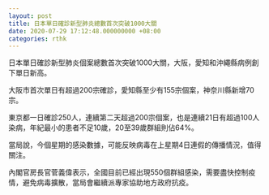 ```yaml
---
layout: post
title: 日本單日確診新型肺炎總數首次突破1000大關
date: 2020-07-29 17:12:48.000000000 +08:00
categories: rthk
---
```


日本單日確診新型肺炎個案總數首次突破1000大關，大阪，愛知和沖繩縣病例創下單日新高。

大阪市首次單日有超過200宗確診，愛知縣至少有155宗個案，神奈川縣新增70宗。

東京都一日確診250人，連續第二天超過200宗個案，也是連續21日有超過100人染病，年紀最小的患者不足10歲，20至39歲群組則佔64%。

當局說，今個星期的感染數據，可能反映病毒在上星期4日連假的傳播情況，值得關注。

內閣官房長官菅義偉表示，全國目前已經出現550個群組感染，需要盡快控制疫情，避免病毒擴散，當局會繼續派專家協助地方政府抗疫。
